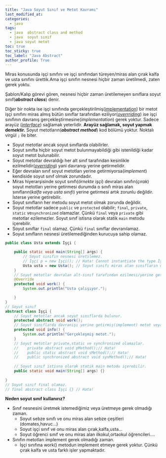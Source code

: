 ```yaml
---
title: "Java Soyut Sınıf ve Metot Kavramı"
last_modified_at:
categories:
  - java
tags:
  - java  abstract class and method
  - java  soyut sınıf
  - java soyut metot
toc: true
toc_sticky: true
toc_label: "Java Abstract"
author_profile: True
---
```


Miras konusunda işçi sınıfını ve işçi sınıfından türeyen/miras alan çırak kalfa ve usta sınıfını ürettik.Ama işçi sınıfın nesnesi hiçbir zaman üretilmedi, zaten gerek yoktu.

Şablon/Kalıp görevi gören, nesnesi hiçbir zaman üretilemeyen sınıflara soyut sınıf(***abstract class***) denir.

Diğer bir nokta ise işçi sınıfında gerçekleştirilmiş([implementation](https://baykoch.github.io/blog/java/java-method/#kod-blo%C4%9Fu-code-implementation)) bir metot işçi sınıfını miras almış bütün sınıflar tarafından eziliyor(*[overrriding](https://baykoch.github.io/blog/java/java-inheritance/)*) ise işçi sınıfının davranış gerçekleştirmesine(*implementation*) gerek yoktur. Sadece arayüz (*[interface](https://baykoch.github.io/blog/java/java-method/#i%CC%87mza-signature-ve-aray%C3%BCz-interface)*) sağlamak yeterlidir. **Arayüz sağlamak, soyut yapmak demektir.** Soyut metotların(***abstract method***) kod bölümü yoktur. Noktalı virgül `;` ile biter.

- Soyut metotlar ancak soyut sınıflarda olabilirler.
- Soyut sınıfta hiçbir soyut metot bulunmayabildiği gibi istenildiği kadar soyut metot bulunabilir.
- Soyut metotlar devraldığı her alt sınıf tarafından kesinlikle ezilmelidir(*[overriding](https://baykoch.github.io/blog/java/java-inheritance/)*) yani davranışı yerine getirmelidir.
- Eğer devralan sınıf soyut metotları yerine getirmiyorsa(*implement*) kendiside soyut sınıf olmak zorundadır.
- Miras hiyerarşisinde soyut sınıfı(*örnekte işçi*) devralan sınıfın(*çırak*) soyut metotları yerine getirmesi durumda o sınıfı miras alan sınıfların(*kalfa veya usta sınıfı*) yerine getirmesi artık zorunlu değildir. İsterse yerine getirebilir.
- Soyut sınıfların her metodu soyut metot olmak zorunda değildir.
- Soyut metotlar sadece `public` ve `protected` olabilir; `final`,  `private`, `static` ve`synchronized` olamazlar. Çünkü  `final` veya `private` gibi metotlar ezilemezler.  Soyut sınıf istisna olarak statik `main` metodu içerebilir.
- Soyut sınıflar `final` olamaz. Çünkü `final` sınıflar devranılamaz.
- Soyut sınıfların nesnesi üretilemediğinden kurucuya sahip olamaz.

```java
public class Usta extends İşçi {

    public static void main(String[] args) {        
        // Soyut sınıfın nesnesi üretilemez.
        // İşçi p = new İşçi(); // Hata! Cannot instantiate the type İşçi
        Usta usta = new Usta(); // Soyut sınıfı miras alan sınıfların nesnesi üretilebilir.
    }    
    // Soyut metotlar devralan alt-sınıf tarafından ezilmesi/yerine getirmesi(implement zorunludur.
    @Override
    protected void work() {
        System.out.println("Usta çalışıyor.");

    }
}
// Soyut sınıf
abstract class İşçi {
    // Soyut metotlar ancak soyut sınıflarda bulunur.
    protected abstract void work();
    // Soyut sınıflarda davranışı yerine getirmiş(implement) metot veya metotlar bulunabilir.
    protected void info() {
        System.out.println("Gerçekleşmiş metot.");
    }
    // Soyut metotlar private,static ve synchronized olamazlar.
    //    private abstract void pMethod();// Hata!
    //    public static abstract void sMethod();// Hata!
    //    public synchronized abstract void synMethod();// Hata!
    
    // Soyut sınıf istisna olarak statik main metodu içerebilir.
    public static void main(String[] args) {}
    
}
// Soyut sınıf final olamaz.
// final abstract class İşçi {} // Hata!
```

**Neden soyut sınıf kullanırız?**

- Sınıf nesnesini  üretmek istemediğimiz veya üretmeye gerek olmadığı zaman.
  - Soyut sebze sınıfı ve onu miras alan sebze çeşitleri (domates,havuc...)
  - Soyut işçi sınıf ve onu miras alan çırak,kalfa,usta...
  - Soyut öğrenci sınıf ve onu miras alan ilkokul,ortaokul öğrencileri....
- Sınıfın metotları implement  gerek olmadığı zaman.
  - İşçi sınıfına work() metodun implement etmeye gerek yoktur. Çünkü çırak kalfa ve usta farklı işler yapmaktadır.
